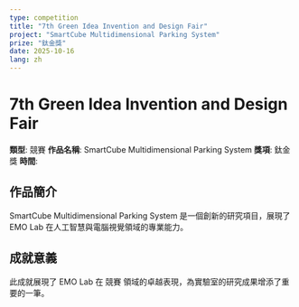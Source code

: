 ```yaml
---
type: competition
title: "7th Green Idea Invention and Design Fair"
project: "SmartCube Multidimensional Parking System"
prize: "鈦金獎"
date: 2025-10-16
lang: zh
---
```


# 7th Green Idea Invention and Design Fair

**類型**: 競賽
**作品名稱**: SmartCube Multidimensional Parking System
**獎項**: 鈦金獎
**時間**: 

## 作品簡介

SmartCube Multidimensional Parking System 是一個創新的研究項目，展現了 EMO Lab 在人工智慧與電腦視覺領域的專業能力。

## 成就意義

此成就展現了 EMO Lab 在 競賽 領域的卓越表現，為實驗室的研究成果增添了重要的一筆。
